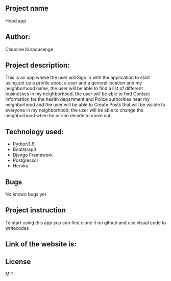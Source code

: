 ## Project name

Hood app

## Author:

Claudine Kuradusenge

## Project description:

 This is an app where the user will Sign in with the application to start using,set up a profile about a user and a general location and my neighborhood name, the user will be able to find a list of different businesses in my neighborhood, the user will be able to find Contact Information for the health department and Police authorities near my neighborhood and the user will be able to Create Posts that will be visible to everyone in my neighborhood, the user will be able to change the neighborhood when he or she decide to move out.

 ## Technology used:

* Python3.6
* Bootstrap3
* Django Framework
* Postgressql
* Heroku

## Bugs

No known bugs yet

## Project instruction 

To start using this app you can first clone it on github
and use visual code to writecodes

 ## Link of the website is:



 ## License 

MIT



